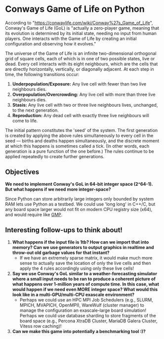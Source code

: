 # Conways Game of Life on Python

According to "https://conwaylife.com/wiki/Conway%27s_Game_of_Life", Conway's Game of Life (GoL) is "actually a zero-player game, meaning that its evolution is determined by its initial state, needing no input from human players. One interacts with the Game of Life by creating an initial configuration and observing how it evolves."

The universe of the Game of Life is an infinite two-dimensional orthogonal grid of square cells, each of which is in one of two possible states, live or dead. Every cell interacts with its eight neighbours, which are the cells that are directly horizontally, vertically, or diagonally adjacent. At each step in time, the following transitions occur:

1. **Underpopulation/Exposure:** Any live cell with fewer than two live neighbours dies.
2. **Overpopulation/Overcrowding:** Any live cell with more than three live neighbours dies.
3. **Stasis:** Any live cell with two or three live neighbours lives, unchanged, to the next generation.
4. **Reproduction:** Any dead cell with exactly three live neighbours will come to life.

The initial pattern constitutes the 'seed' of the system. The first generation is created by applying the above rules simultaneously to every cell in the seed — births and deaths happen simultaneously, and the discrete moment at which this happens is sometimes called a tick. (In other words, each generation is a pure function of the one before.) The rules continue to be applied repeatedly to create further generations.

## Objectives

**We need to implement Conway's GoL in 64-bit integer space (2^64-1). But what happens if we need more integer-space?**

Since Python can store arbitrarily large integers only bounded by system RAM lets use Python as a testbed. We could use 'long long' in C++/C, but any board space larger would not fit on modern CPU registry size (x64), and would require like [GMP](https://gmplib.org/).

## Interesting follow-ups to think about!

1. **What happens if the input file is 1tb? How can we import that into memory? Can we use generators to output graphics in realtime and throw-out old garbage values for that instant?** 
    * If we have an extremely sparse matrix, it would make much more sense to actually save the location of only the live cells and then apply the 4 rules accordingly using only these live cells!
2. **Say we use Conway's GoL similar to a weather-forecasting simulator where a small input needs to be ran to produce a coherent picture of what happens over 1-million years of compute time. In this case, what would happen if we need even MORE integer space? What would this look like in a multi-GPU/multi-CPU exascale environment?**
    * Perhaps we could use an HPC MPI Job Schedulers (e.g., SLURM, MPICH, MVAPICH, OpenMPI), WareWulf (cluster manager) to manage the configuration an exascale-large board simulation! Perhaps we could use database sharding to store fragments of the board space (e.g., Percona XtraDB Cluster, MariaDB Galera Cluster, Vitess row caching)!
3. **Can we make this game into potentially a benchmarking tool :)?**

